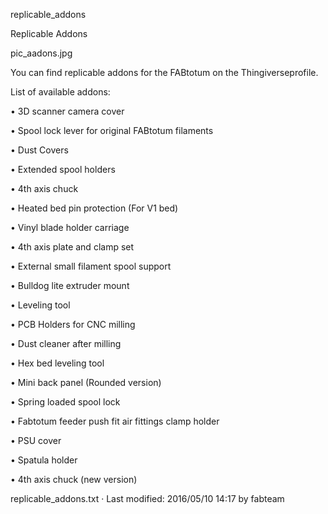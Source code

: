 replicable_addons

 
Replicable Addons


pic_aadons.jpg 

You can find replicable addons for the FABtotum on the Thingiverseprofile. 

List of available addons: 

• 3D scanner camera cover


• Spool lock lever for original FABtotum filaments


• Dust Covers


• Extended spool holders


• 4th axis chuck


• Heated bed pin protection (For V1 bed)


• Vinyl blade holder carriage


• 4th axis plate and clamp set


• External small filament spool support


• Bulldog lite extruder mount


• Leveling tool


• PCB Holders for CNC milling


• Dust cleaner after milling


• Hex bed leveling tool


• Mini back panel (Rounded version)


• Spring loaded spool lock


• Fabtotum feeder push fit air fittings clamp holder


• PSU cover


• Spatula holder


• 4th axis chuck (new version)

  
replicable_addons.txt · Last modified: 2016/05/10 14:17 by fabteam
